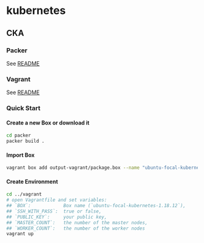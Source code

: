 # kubernetes

## CKA

### Packer

See [README](./cka/packer/README.md)

### Vagrant

See [README](./cka/vagrant/README.md)

### Quick Start

#### Create a new Box or download it

```bash
cd packer
packer build .
```

#### Import Box

```bash
vagrant box add output-vagrant/package.box --name "ubuntu-focal-kubernetes-1.18.12"
```

#### Create Environment

```bash
cd ../vagrant
# open Vagrantfile and set variables:
## `BOX`:            Box name (`ubuntu-focal-kubernetes-1.18.12`),
## `SSH_WITH_PASS`:  true or false,
## `PUBLIC_KEY`:     your public key,
## `MASTER_COUNT`:   the number of the master nodes,
## `WORKER_COUNT`:   the number of the worker nodes
vagrant up
```
